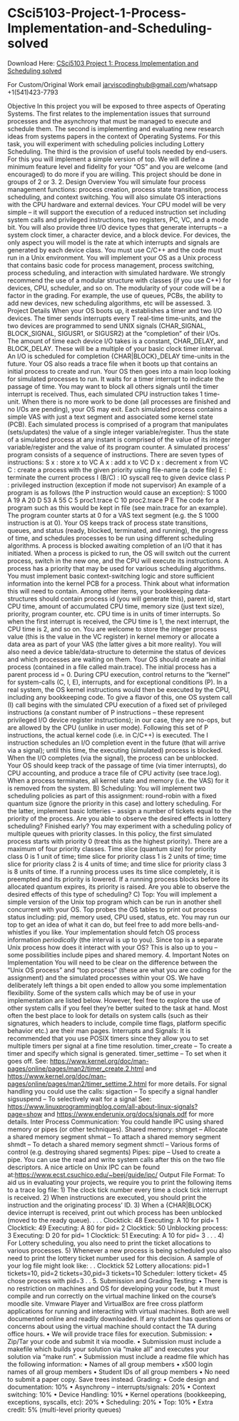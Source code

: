 # CSci5103-Project-1-Process-Implementation-and-Scheduling-solved

Download Here: [CSci5103 Project 1: Process Implementation and Scheduling solved](https://jarviscodinghub.com/assignment/project-1-process-implementation-and-scheduling-solution-2/)

For Custom/Original Work email jarviscodinghub@gmail.com/whatsapp +1(541)423-7793

Objective
In this project you will be exposed to three aspects of Operating Systems. The first relates to the implementation issues that surround processes and the asynchrony that must be managed to execute and schedule them. The second is implementing and evaluating new research ideas from systems papers in the context of Operating Systems. For this task, you will experiment with scheduling policies including Lottery Scheduling. The third is the provision of useful tools needed by end-users. For this you will implement a simple version of top. We will define a minimum feature level and fidelity for your “OS” and you are welcome (and encouraged) to do more if you are willing. This project should be done in groups of 2 or 3. 2. Design Overview
You will simulate four process management functions: process creation, process state transition, process scheduling, and context switching. You will also simulate OS interactions with the CPU hardware and external devices. Your CPU model will be very simple – it will support the execution of a reduced instruction set including system calls and privileged instructions, two registers, PC, VC, and a mode bit. You will also provide three I/O device types that generate interrupts – a system clock timer, a character device, and a block device. For devices, the only aspect you will model is the rate at which interrupts and signals are generated by each device class.
You must use C/C++ and the code must run in a Unix environment. You will implement your OS as a Unix process that contains basic code for process management, process switching, process scheduling, and interaction with simulated hardware. We strongly recommend the use of a modular structure with classes (if you use C++) for devices, CPU, scheduler, and so on. The modularity of your code will be a factor in the grading. For example, the use of queues, PCBs, the ability to add new devices, new scheduling algorithms, etc will be assessed. 3. Project Details
When your OS boots up, it establishes a timer and two I/O devices. The timer sends interrupts every T real-time time-units, and the two devices are programmed to send UNIX signals (CHAR_SIGNAL, BLOCK_SIGNAL, SIGUSR1, or SIGUSR2) at the “completion” of their I/Os. The amount of time each device I/O takes is a constant, CHAR_DELAY, and BLOCK_DELAY. These will be a multiple of your basic clock timer interval. An I/O is scheduled for completion {CHAR|BLOCK}_DELAY time-units in the future. Your OS also reads a trace file when it boots up that contains an initial process to create and run. Your OS then goes into a main loop looking for simulated processes to run. It waits for a timer interrupt to indicate the passage of time. You may want to block all others signals until the timer interrupt is received. Thus, each simulated CPU instruction takes 1 time-unit. When there is no more work to be done (all processes are finished and no I/Os are pending), your OS may exit. Each simulated process contains a simple VAS with just a text segment and associated some kernel state (PCB). Each simulated process is comprised of a program that manipulates (sets/updates) the value of a single integer variable/register. Thus the state of a simulated process at any instant is comprised of the value of its integer variable/register and the value of its program counter. A simulated process’ program consists of a sequence of instructions. There are seven types of instructions:
S x : store x to VC A x : add x to VC D x : decrement x from VC
C : create a process with the given priority using file-name (a code file) E : terminate the current process I (B/C) : IO syscall req to given device class P : privileged instruction (exception if mode not supervisor)
An example of a program is as follows (the P instruction would cause an exception):
S 1000 A 19 A 20 D 53 A 55 C 5 proc1.trace C 10 proc2.trace P E
The code for a program such as this would be kept in file (see main.trace for an example). The program counter starts at 0 for a VAS text segment (e.g. the S 1000 instruction is at 0). Your OS keeps track of process state transitions, queues, and status (ready, blocked, terminated, and running), the progress of time, and schedules processes to be run using different scheduling algorithms. A process is blocked awaiting completion of an I/O that it has initiated. When a process is picked to run, the OS will switch out the current process, switch in the new one, and the CPU will execute its instructions. A process has a priority that may be used for various scheduling algorithms. You must implement basic context-switching logic and store sufficient information into the kernel PCB for a process. Think about what information this will need to contain. Among other items, your bookkeeping data-structures should contain process id (you will generate this), parent id, start CPU time, amount of accumulated CPU time, memory size (just text size), priority, program counter, etc. CPU time is in units of timer interrupts. So when the first interrupt is received, the CPU time is 1, the next interrupt, the CPU time is 2, and so on. You are welcome to store the integer process value (this is the value in the VC register) in kernel memory or allocate a data area as part of your VAS (the latter gives a bit more reality). You will also need a device table/data-structure to determine the status of devices and which processes are waiting on them. Your OS should create an initial process (contained in a file called main.trace). The initial process has a parent process id = 0.
During CPU execution, control returns to the “kernel” for system-calls (C, I, E), interrupts, and for exceptional conditions (P). In a real system, the OS kernel instructions would then be executed by the CPU, including any bookkeeping code. To give a flavor of this, one OS system call (I) call begins with the simulated CPU execution of a fixed set of privileged instructions (a constant number of P instructions – these represent privileged I/O device register instructions); in our case, they are no-ops, but are allowed by the CPU (unlike in user mode). Following this set of P instructions, the actual kernel code (i.e. in C/C++) is executed. The I instruction schedules an I/O completion event in the future (that will arrive via a signal); until this time, the executing (simulated) process is blocked. When the I/O completes (via the signal), the process can be unblocked.
Your OS should keep track of the passage of time (via timer interrupts), do CPU accounting, and produce a trace file of CPU activity (see trace.log). When a process terminates, all kernel state and memory (i.e. the VAS) for it is removed from the system.
B) Scheduling:
You will implement two scheduling policies as part of this assignment: round-robin with a fixed quantum size (ignore the priority in this case) and lottery scheduling. For the latter, implement basic lotteries – assign a number of tickets equal to the priority of the process. Are you able to observe the desired effects in lottery scheduling?
Finished early? You may experiment with a scheduling policy of multiple queues with priority classes. In this policy, the first simulated process starts with priority 0 (treat this as the highest priority). There are a maximum of four priority classes. Time slice (quantum size) for priority class 0 is 1 unit of time; time slice for priority class 1 is 2 units of time; time slice for priority class 2 is 4 units of time; and time slice for priority class 3 is 8 units of time.
If a running process uses its time slice completely, it is preempted and its priority is lowered. If a running process blocks before its allocated quantum expires, its priority is raised. Are you able to observe the desired effects of this type of scheduling?
C) Top:
You will implement a simple version of the Unix top program which can be run in another shell concurrent with your OS. Top probes the OS tables to print out process status including: pid, memory used, CPU used, status, etc. You may run our top to get an idea of what it can do, but feel free to add more bells-and-whistles if you like. Your implementation should fetch OS process information *periodically* (the interval is up to you). Since top is a separate Unix process how does it interact with your OS? This is also up to you – some possibilities include pipes and shared memory. 4. Important Notes on Implementation
You will need to be clear on the difference between the “Unix OS process” and “top process” (these are what you are coding for the assignment) and the simulated processes within your OS. We have deliberately left things a bit open ended to allow you some implementation flexibility.
Some of the system calls which may be of use in your implementation are listed below. However, feel free to explore the use of other system calls if you feel they’re better suited to the task at hand. Most often the best place to look for details on system calls (such as their signatures, which headers to include, compile time flags, platform specific behavior etc.) are their man pages.
Interrupts and Signals: It is recommended that you use POSIX timers since they allow you to set multiple timers per signal at a fine time resolution.
timer_create – To create a timer and specify which signal is generated. timer_settime – To set when it goes off.
See: https://www.kernel.org/doc/man-pages/online/pages/man2/timer_create.2.html and https://www.kernel.org/doc/man-pages/online/pages/man2/timer_settime.2.html for more details.
For signal handling you could use the calls: sigaction – To specify a signal handler sigsuspend – To selectively wait for a signal
See: https://www.linuxprogrammingblog.com/all-about-linux-signals?page=show and https://www.enderunix.org/docs/signals.pdf for more details.
Inter Process Communication: You could handle IPC using shared memory or pipes (or other techniques).
Shared memory: shmget – Allocate a shared memory segment shmat – To attach a shared memory segment shmdt – To detach a shared memory segment
shmctl – Various forms of control (e.g. destroying shared segments)
Pipes: pipe – Used to create a pipe. You can use the read and write system calls after this on the two file descriptors.
A nice article on Unix IPC can be found at:https://www.ecst.csuchico.edu/~beej/guide/ipc/
Output File Format:
To aid us in evaluating your projects, we require you to print the following items to a trace log file: 1) The clock tick number every time a clock tick interrupt is received. 2) When instructions are executed, you should print the instruction and the originating process’ ID. 3) When a {CHAR|BLOCK} device interrupt is received, print out which process has been unblocked (moved to the ready queue). . . . Clocktick: 48 Executing: A 10 for pid= 1
Clocktick: 49 Executing: A 80 for pid= 2
Clocktick: 50 Unblocking process: 3 Executing: D 20 for pid= 1
Clocktick: 51 Executing: A 10 for pid= 3 . . . 4) For Lottery scheduling, you also need to print the ticket allocations to various processes. 5) Whenever a new process is being scheduled you also need to print the lottery ticket number used for this decision.
A sample of your log file might look like: . . Clocktick 52 Lottery allocations: pid=1 tickets=10, pid=2 tickets=30,pid=3 tickets=10 Scheduler: lottery ticket= 45 chose process with pid=3 . .
5. Submission and Grading Testing:
• There is no restriction on machines and OS for developing your code, but it must compile and run
correctly on the virtual machine linked on the course’s moodle site. Vmware Player and VirtualBox are free cross platform applications for running and interacting with virtual machines. Both are well documented online and readily downloaded. If any student has questions or concerns about using the virtual machine should contact the TA during office hours. • We will provide trace files for execution.
Submission:
• Zip/Tar your code and submit it via moodle. • Submission must include a makefile which builds your solution via “make all” and executes your solution via “make run”. • Submission must include a readme file which has the following information: • Names of all group members • x500 login names of all group members • Student IDs of all group members • No need to submit a paper copy. Save trees instead.
Grading:
• Code design and documentation: 10% • Asynchrony – interrupts/signals: 20% • Context switching: 10% • Device Handling: 10% • Kernel operations (bookkeeping, exceptions, syscalls, etc): 20% • Scheduling: 20% • Top: 10% • Extra credit: 5% (multi-level priority queues)
